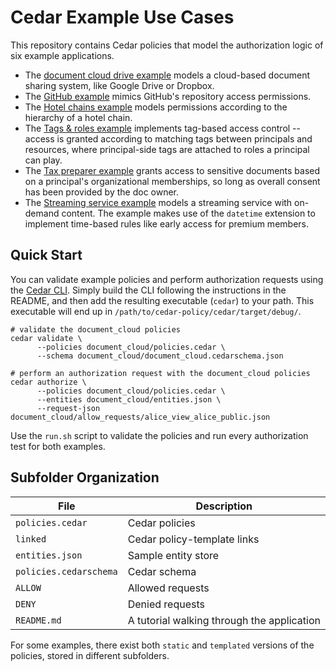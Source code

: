 # Cedar Example Use Cases

This repository contains Cedar policies that model the authorization logic of six example applications.
* The [document cloud drive example](./document_cloud) models a cloud-based document sharing system, like Google Drive or Dropbox.
* The [GitHub example](./github_example) mimics GitHub's repository access permissions.
* The [Hotel chains example](./hotel_chains) models permissions according to the hierarchy of a hotel chain.
* The [Tags & roles example](./tags_n_roles) implements tag-based access control -- access is granted according to matching tags between principals and resources, where principal-side tags are attached to roles a principal can play.
* The [Tax preparer example](./tax_preparer) grants access to sensitive documents based on a principal's organizational memberships, so long as overall consent has been provided by the doc owner.
* The [Streaming service example](./streaming_service/) models a streaming service with on-demand content. The example makes use of the `datetime` extension to implement time-based rules like early access for premium members.

## Quick Start

You can validate example policies and perform authorization requests using the [Cedar CLI](https://github.com/cedar-policy/cedar/tree/main/cedar-policy-cli).
Simply build the CLI following the instructions in the README, and then add the resulting executable (`cedar`) to your path.
This executable will end up in `/path/to/cedar-policy/cedar/target/debug/`.

```shell
# validate the document_cloud policies
cedar validate \
      --policies document_cloud/policies.cedar \
      --schema document_cloud/document_cloud.cedarschema.json

# perform an authorization request with the document_cloud policies
cedar authorize \
      --policies document_cloud/policies.cedar \
      --entities document_cloud/entities.json \
      --request-json document_cloud/allow_requests/alice_view_alice_public.json
```

Use the `run.sh` script to validate the policies and run every authorization test for both examples.

## Subfolder Organization

| File  | Description |
| ------------- | ------------- |
| `policies.cedar`  | Cedar policies  |
| `linked`  | Cedar policy-template links  |
| `entities.json`  | Sample entity store  |
| `policies.cedarschema` | Cedar schema |
| `ALLOW` | Allowed requests |
| `DENY` | Denied requests |
| `README.md` | A tutorial walking through the application |

For some examples, there exist both `static` and `templated` versions of the policies, stored in different subfolders.
